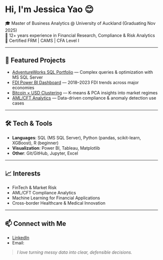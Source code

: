 # Hi, I'm Jessica Yao 😊

🎓 Master of Business Analytics @ University of Auckland (Graduating Nov 2025)  
💼 12+ years experience in Financial Research, Compliance & Risk Analytics
📜 Certified FRM | CAMS | CFA Level I 

---

## 🔭 Featured Projects
- [AdventureWorks SQL Portfolio](#) — Complex queries & optimization with MS SQL Server  
- [FDI Power BI Dashboard](#) — 2018–2023 FDI trends across major economies  
- [Bitcoin × USD Clustering](#) — K-means & PCA insights into market regimes  
- [AML/CFT Analytics](#) — Data-driven compliance & anomaly detection use cases  

---

## 🛠 Tech & Tools
- **Languages**: SQL (MS SQL Server), Python (pandas, scikit-learn, XGBoost), R (beginner)  
- **Visualization**: Power BI, Tableau, Matplotlib  
- **Other**: Git/GitHub, Jupyter, Excel  

---

## 📈 Interests
- FinTech & Market Risk  
- AML/CFT Compliance Analytics  
- Machine Learning for Financial Applications  
- Cross-border Healthcare & Medical Innovation  

---

## 📫 Connect with Me
- [LinkedIn](https://www.linkedin.com/in/zhuojunyao)  
- Email: 

> *I love turning messy data into clear, defensible decisions.*  


